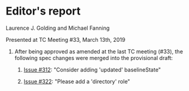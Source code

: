 # Editor's report

Laurence J. Golding and Michael Fanning

Presented at TC Meeting #33, March 13th, 2019

1. After being approved as amended at the last TC meeting (#33), the following spec changes were merged into the provisional draft:

    1. [Issue #312](https://github.com/oasis-tcs/sarif-spec/issues/312): "Consider adding 'updated' baselineState"

    1. [Issue #322](https://github.com/oasis-tcs/sarif-spec/issues/322): "Please add a 'directory' role"
